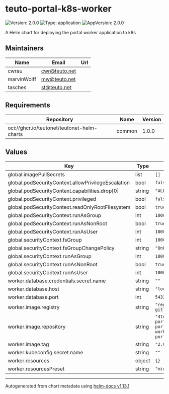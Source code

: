 # teuto-portal-k8s-worker

![Version: 2.0.0](https://img.shields.io/badge/Version-2.0.0-informational?style=flat-square) ![Type: application](https://img.shields.io/badge/Type-application-informational?style=flat-square) ![AppVersion: 2.0.0](https://img.shields.io/badge/AppVersion-2.0.0-informational?style=flat-square)

A Helm chart for deploying the portal worker application to k8s

## Maintainers

| Name | Email | Url |
| ---- | ------ | --- |
| cwrau | <cwr@teuto.net> |  |
| marvinWolff | <mw@teuto.net> |  |
| tasches | <st@teuto.net> |  |

## Requirements

| Repository | Name | Version |
|------------|------|---------|
| oci://ghcr.io/teutonet/teutonet-helm-charts | common | 1.0.0 |

## Values

| Key | Type | Default | Description |
|-----|------|---------|-------------|
| global.imagePullSecrets | list | `[]` |  |
| global.podSecurityContext.allowPrivilegeEscalation | bool | `false` |  |
| global.podSecurityContext.capabilities.drop[0] | string | `"ALL"` |  |
| global.podSecurityContext.privileged | bool | `false` |  |
| global.podSecurityContext.readOnlyRootFilesystem | bool | `true` |  |
| global.podSecurityContext.runAsGroup | int | `1000` |  |
| global.podSecurityContext.runAsNonRoot | bool | `true` |  |
| global.podSecurityContext.runAsUser | int | `1000` |  |
| global.securityContext.fsGroup | int | `1000` |  |
| global.securityContext.fsGroupChangePolicy | string | `"OnRootMismatch"` |  |
| global.securityContext.runAsGroup | int | `1000` |  |
| global.securityContext.runAsNonRoot | bool | `true` |  |
| global.securityContext.runAsUser | int | `1000` |  |
| worker.database.credentials.secret.name | string | `""` |  |
| worker.database.host | string | `"localhost"` |  |
| worker.database.port | int | `5432` |  |
| worker.image.registry | string | `"registry-gitlab.teuto.net"` |  |
| worker.image.repository | string | `"4teuto/dev/teuto-portal/teuto-portal-k8s-worker/teuto-portal-k8s-worker"` |  |
| worker.image.tag | string | `"2.0.0"` |  |
| worker.kubeconfig.secret.name | string | `""` |  |
| worker.resources | object | `{}` |  |
| worker.resourcesPreset | string | `"micro"` |  |

----------------------------------------------
Autogenerated from chart metadata using [helm-docs v1.13.1](https://github.com/norwoodj/helm-docs/releases/v1.13.1)
